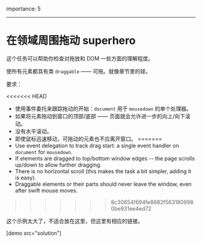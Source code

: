 importance: 5

---

# 在领域周围拖动 superhero

这个任务可以帮助你检查对拖放和 DOM 一些方面的理解程度。

使所有元素都具有类 `draggable` —— 可拖。就像章节里的球。

要求：

<<<<<<< HEAD
- 使用事件委托来跟踪拖动的开始：`document` 用于 `mousedown` 的单个处理器。
- 如果将元素拖动到窗口的顶部/底部 —— 页面就会允许进一步的向上/向下滚动。
- 没有水平滚动。
- 即使鼠标迅速移动，可拖动的元素也不应离开窗口。
=======
- Use event delegation to track drag start: a single event handler on `document` for `mousedown`.
- If elements are dragged to top/bottom window edges -- the page scrolls up/down to allow further dragging.
- There is no horizontal scroll (this makes the task a bit simpler, adding it is easy).
- Draggable elements or their parts should never leave the window, even after swift mouse moves.
>>>>>>> 8c30654f694fe8682f5631809980be931ee4ed72

这个示例太大了，不适合放在这里，但这里有相应的链接。

[demo src="solution"]
